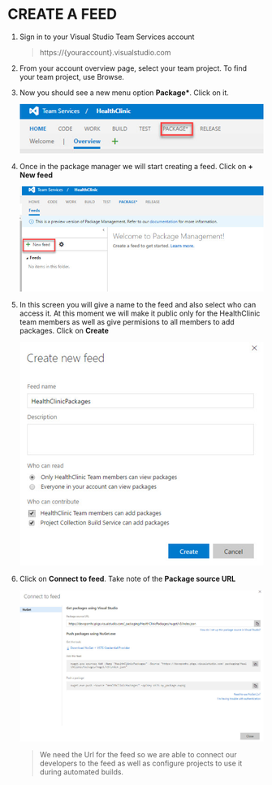 # CREATE A FEED

1. Sign in to your Visual Studio Team Services account 

    > https://{youraccount}.visualstudio.com

1. From your account overview page, select your team project. To find your team project, use Browse.

1. Now you should see a new menu option __Package*__. Click on it.

    ![](./img/pkg/image3.jpg)

1. Once in the package manager we will start creating a feed. Click on **+ New feed**

    ![](./img/pkg/image4.jpg)

1. In this screen you will give a name to the feed and also select who can access it. At this moment we will make it public only for the HealthClinic team members as well as give permisions to all members to add packages. Click on **Create**

    ![](./img/pkg/image5.jpg)

1. Click on **Connect to feed**. Take note of the **Package source URL**

    ![](./img/pkg/image6.jpg)

    > We need the Url for the feed so we are able to connect our developers to the feed as well as configure projects to use it during automated builds.